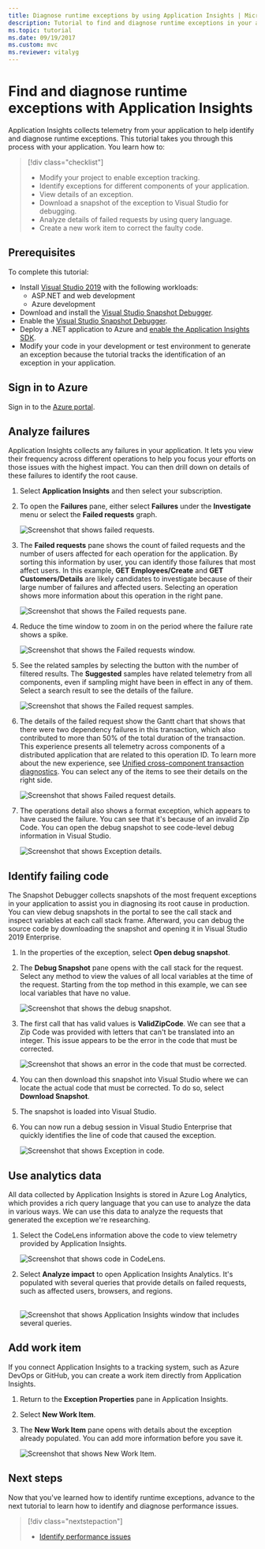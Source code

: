 ```yaml
---
title: Diagnose runtime exceptions by using Application Insights | Microsoft Docs
description: Tutorial to find and diagnose runtime exceptions in your application by using Application Insights.
ms.topic: tutorial
ms.date: 09/19/2017
ms.custom: mvc
ms.reviewer: vitalyg
---
```


# Find and diagnose runtime exceptions with Application Insights

Application Insights collects telemetry from your application to help identify and diagnose runtime exceptions. This tutorial takes you through this process with your application. You learn how to:

> [!div class="checklist"]
> * Modify your project to enable exception tracking.
> * Identify exceptions for different components of your application.
> * View details of an exception.
> * Download a snapshot of the exception to Visual Studio for debugging.
> * Analyze details of failed requests by using query language.
> * Create a new work item to correct the faulty code.

## Prerequisites

To complete this tutorial:

- Install [Visual Studio 2019](https://www.visualstudio.com/downloads/) with the following workloads:
	- ASP.NET and web development
	- Azure development
- Download and install the [Visual Studio Snapshot Debugger](https://aka.ms/snapshotdebugger).
- Enable the [Visual Studio Snapshot Debugger](../app/snapshot-debugger.md).
- Deploy a .NET application to Azure and [enable the Application Insights SDK](../app/asp-net.md).
- Modify your code in your development or test environment to generate an exception because the tutorial tracks the identification of an exception in your application.

## Sign in to Azure
Sign in to the [Azure portal](https://portal.azure.com).

## Analyze failures
Application Insights collects any failures in your application. It lets you view their frequency across different operations to help you focus your efforts on those issues with the highest impact. You can then drill down on details of these failures to identify the root cause.

1. Select **Application Insights** and then select your subscription.
1. To open the **Failures** pane, either select **Failures** under the **Investigate** menu or select the **Failed requests** graph.

	![Screenshot that shows failed requests.](media/tutorial-runtime-exceptions/failed-requests.png)

1. The **Failed requests** pane shows the count of failed requests and the number of users affected for each operation for the application. By sorting this information by user, you can identify those failures that most affect users. In this example, **GET Employees/Create** and **GET Customers/Details** are likely candidates to investigate because of their large number of failures and affected users. Selecting an operation shows more information about this operation in the right pane.

	![Screenshot that shows the Failed requests pane.](media/tutorial-runtime-exceptions/failed-requests-blade.png)

1. Reduce the time window to zoom in on the period where the failure rate shows a spike.

	![Screenshot that shows the Failed requests window.](media/tutorial-runtime-exceptions/failed-requests-window.png)

1. See the related samples by selecting the button with the number of filtered results. The **Suggested** samples have related telemetry from all components, even if sampling might have been in effect in any of them. Select a search result to see the details of the failure.

	![Screenshot that shows the Failed request samples.](media/tutorial-runtime-exceptions/failed-requests-search.png)

1. The details of the failed request show the Gantt chart that shows that there were two dependency failures in this transaction, which also contributed to more than 50% of the total duration of the transaction. This experience presents all telemetry across components of a distributed application that are related to this operation ID. To learn more about the new experience, see [Unified cross-component transaction diagnostics](../app/transaction-diagnostics.md). You can select any of the items to see their details on the right side.

	![Screenshot that shows Failed request details.](media/tutorial-runtime-exceptions/failed-request-details.png)

1. The operations detail also shows a format exception, which appears to have caused the failure. You can see that it's because of an invalid Zip Code. You can open the debug snapshot to see code-level debug information in Visual Studio.

	![Screenshot that shows Exception details.](media/tutorial-runtime-exceptions/failed-requests-exception.png)

## Identify failing code
The Snapshot Debugger collects snapshots of the most frequent exceptions in your application to assist you in diagnosing its root cause in production. You can view debug snapshots in the portal to see the call stack and inspect variables at each call stack frame. Afterward, you can debug the source code by downloading the snapshot and opening it in Visual Studio 2019 Enterprise.

1. In the properties of the exception, select **Open debug snapshot**.
1. The **Debug Snapshot** pane opens with the call stack for the request. Select any method to view the values of all local variables at the time of the request. Starting from the top method in this example, we can see local variables that have no value.

	![Screenshot that shows the debug snapshot.](media/tutorial-runtime-exceptions/debug-snapshot-01.png)

1. The first call that has valid values is **ValidZipCode**. We can see that a Zip Code was provided with letters that can't be translated into an integer. This issue appears to be the error in the code that must be corrected.

	![Screenshot that shows an error in the code that must be corrected.](media/tutorial-runtime-exceptions/debug-snapshot-02.png)

1. You can then download this snapshot into Visual Studio where we can locate the actual code that must be corrected. To do so, select **Download Snapshot**.
1. The snapshot is loaded into Visual Studio.
1. You can now run a debug session in Visual Studio Enterprise that quickly identifies the line of code that caused the exception.

	![Screenshot that shows Exception in code.](media/tutorial-runtime-exceptions/exception-code.png)


## Use analytics data
All data collected by Application Insights is stored in Azure Log Analytics, which provides a rich query language that you can use to analyze the data in various ways. We can use this data to analyze the requests that generated the exception we're researching.

1. Select the CodeLens information above the code to view telemetry provided by Application Insights.

	![Screenshot that shows code in CodeLens.](media/tutorial-runtime-exceptions/codelens.png)

1. Select **Analyze impact** to open Application Insights Analytics. It's populated with several queries that provide details on failed requests, such as affected users, browsers, and regions.<br><br>

   ![Screenshot that shows Application Insights window that includes several queries.](media/tutorial-runtime-exceptions/analytics.png)<br>

## Add work item
If you connect Application Insights to a tracking system, such as Azure DevOps or GitHub, you can create a work item directly from Application Insights.

1. Return to the **Exception Properties** pane in Application Insights.
1. Select **New Work Item**.
1. The **New Work Item** pane opens with details about the exception already populated. You can add more information before you save it.

	![Screenshot that shows New Work Item.](media/tutorial-runtime-exceptions/new-work-item.png)

## Next steps
Now that you've learned how to identify runtime exceptions, advance to the next tutorial to learn how to identify and diagnose performance issues.

> [!div class="nextstepaction"]
> * [Identify performance issues](./tutorial-performance.md)
